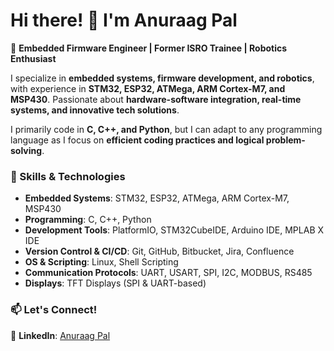 # Hi there! 👋 I'm **Anuraag Pal**  

🚀 **Embedded Firmware Engineer | Former ISRO Trainee | Robotics Enthusiast**  

I specialize in **embedded systems, firmware development, and robotics**, with experience in **STM32, ESP32, ATMega, ARM Cortex-M7, and MSP430**. Passionate about **hardware-software integration, real-time systems, and innovative tech solutions**.  

I primarily code in **C, C++, and Python**, but I can adapt to any programming language as I focus on **efficient coding practices and logical problem-solving**.  

### 🔧 Skills & Technologies  
- **Embedded Systems**: STM32, ESP32, ATMega, ARM Cortex-M7, MSP430  
- **Programming**: C, C++, Python  
- **Development Tools**: PlatformIO, STM32CubeIDE, Arduino IDE, MPLAB X IDE  
- **Version Control & CI/CD**: Git, GitHub, Bitbucket, Jira, Confluence  
- **OS & Scripting**: Linux, Shell Scripting  
- **Communication Protocols**: UART, USART, SPI, I2C, MODBUS, RS485  
- **Displays**: TFT Displays (SPI & UART-based)  

### 📫 Let's Connect!  
🔗 **LinkedIn**: [Anuraag Pal](https://www.linkedin.com/in/anuraag-pal-4b50921a8) 
